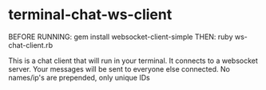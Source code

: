 # terminal-chat-ws-client

BEFORE RUNNING:
gem install websocket-client-simple
THEN:
ruby ws-chat-client.rb


This is a chat client that will run in your terminal.
It connects to a websocket server. Your messages will be sent to everyone else connected.
No names/ip's are prepended, only unique IDs
